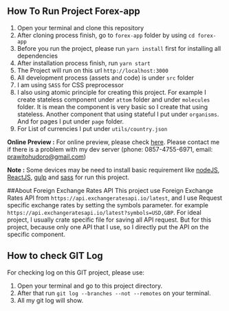 ## How To Run Project Forex-app

1. Open your terminal and clone this repository
2. After cloning process finish, go to `forex-app` folder by using `cd forex-app`
3. Before you run the project, please run `yarn install` first for installing all dependencies
4. After installation process finish, run `yarn start`
5. The Project will run on this url `http://localhost:3000`
6. All development process (assets and code) is under `src` folder
7. I am using `SASS` for CSS preprocessor
8. I also using atomic principle for creating this project. For example I create stateless component under `attom` folder and under `molecules` folder. It is mean the component is very basic so I create that using stateless. Another component that using stateful I put under `organisms`. And for pages I put under `page` folder.
9. For List of currencies I put under `utils/country.json`

**Online Preview :**
For online preview, please check [here](http://dev.prawito.com/).
Please contact me if there is a problem with my dev server (phone: 0857-4755-6971, email: prawitohudoro@gmail.com)

**Note :**
Some devices may be need to install basic requirement like [nodeJS](https://nodejs.org/en/download/), [ReactJS](https://reactjs.org/),  [gulp](https://gulpjs.com/) and [sass](http://sass-lang.com/install) for run this project.



##About Foreign Exchange Rates API
This project use Foreign Exchange Rates API from `https://api.exchangeratesapi.io/latest`, and I use Request specific exchange rates by setting the symbols parameter. for example `https://api.exchangeratesapi.io/latest?symbols=USD,GBP`. For ideal project, I usually crate specific file for saving all API request. But for this project, because only one API that I use, so I directly put the API on the specific component.

## How to check GIT Log

For checking log on this GIT project, please use: 

1. Open your terminal and go to this project directory.
2. After that run `git log --branches --not --remotes` on your terminal.
3. All my git log will show.